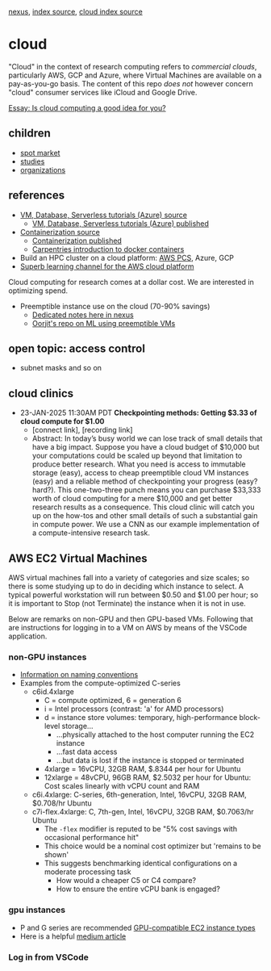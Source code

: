 [nexus](https://robfatland.github.io/nexus), [index source](https://github.com/robfatland/nexus/blob/gh-pages/index.md), [cloud index source](https://github.com/robfatland/nexus/blob/gh-pages/cloud/index.md)


# cloud


"Cloud" in the context of research computing refers to *commercial clouds*, particularly AWS, GCP and Azure,
where Virtual Machines are available on a pay-as-you-go basis. The content of this repo *does not* however
concern "cloud" consumer services like iCloud and Google Drive.


[Essay: Is cloud computing a good idea for you?](https://github.com/robfatland/nexus/blob/gh-pages/bash/index.md#the-basic-idea-here)


## children


- [spot market](https://github.com/robfatland/nexus/blob/gh-pages/cloud/spot.md) 
- [studies](https://github.com/robfatland/nexus/blob/gh-pages/cloud/studies.md)
- [organizations](https://github.com/robfatland/nexus/blob/gh-pages/cloud/organizations.md)


## references


- [VM, Database, Serverless tutorials (Azure) source](https://github.com/cloudbank-project/az-serverless-tutorial/tree/main)
    - [VM, Database, Serverless tutorials (Azure) published](https://cloudbank-project.github.io/az-serverless-tutorial/)
- [Containerization source](https://github.com/naclomi/containers-tutorial)
    - [Containerization published](https://naclomi.github.io/containers-tutorial/)
    - [Carpentries introduction to docker containers](https://carpentries-incubator.github.io/docker-introduction/)
- Build an HPC cluster on a cloud platform: [AWS PCS](https://youtu.be/ciHU2fDzhSc?si=mVxL8qAjJALq8vl8), Azure, GCP
- [Superb learning channel for the AWS cloud platform](https://www.youtube.com/@TechHpc)



Cloud computing for research comes at a dollar cost. We are interested in optimizing spend.


* Preemptible instance use on the cloud (70-90% savings)
    * [Dedicated notes here in nexus](https://github.com/robfatland/nexus/edit/gh-pages/cloud/spot.md)
    * [Oorjit's repo on ML using preemptible VMs](https://github.com/oorjitchowdhary/ml-training-preemptible-vms/blob/main/README.md)


## open topic: access control

* subnet masks and so on
## cloud clinics


* 23-JAN-2025 11:30AM PDT **Checkpointing methods: Getting $3.33 of cloud compute for $1.00**
    * [connect link], [recording link]  
    * Abstract: In today’s busy world we can lose track of small details that have a big impact.
Suppose you have a cloud budget of $10,000 but your computations could be scaled up beyond
that limitation to produce better research. What you need is access to immutable storage (easy),
access to cheap preemptible cloud VM instances (easy) and a reliable method of checkpointing
your progress (easy? hard?). This one-two-three punch means you can purchase $33,333 worth of
cloud computing for a mere $10,000 and get better research results as a consequence. This cloud
clinic will catch you up on the how-tos and other small details of such a substantial gain in
compute power. We use a CNN as our example implementation of a compute-intensive research task.



## AWS EC2 Virtual Machines


AWS virtual machines fall into a variety of categories and size scales; so there is some studying
up to do in deciding which instance to select. A typical powerful workstation will run between $0.50
and $1.00 per hour; so it is important to Stop (not Terminate) the instance when it is not in use.


Below are remarks on non-GPU and then GPU-based VMs. Following that are instructions for logging in to
a VM on AWS by means of the VSCode application.


### non-GPU instances


- [Information on naming conventions](https://docs.aws.amazon.com/ec2/latest/instancetypes/instance-type-names.html)
- Examples from the compute-optimized C-series
    - c6id.4xlarge
        - C = compute optimized, 6 = generation 6
        - i = Intel processors (contrast: 'a' for AMD processors)
        - d = instance store volumes: temporary, high-performance block-level storage...
            - ...physically attached to the host computer running the EC2 instance
            - ...fast data access
            - ...but data is lost if the instance is stopped or terminated
        - 4xlarge = 16vCPU, 32GB RAM, $.8344 per hour for Ubuntu
        - 12xlarge = 48vCPU, 96GB RAM, $2.5032 per hour for Ubuntu: Cost scales linearly with vCPU count and RAM
    - c6i.4xlarge: C-series, 6th-generation, Intel, 16vCPU, 32GB RAM, $0.708/hr Ubuntu
    - c7i-flex.4xlarge: C, 7th-gen, Intel, 16vCPU, 32GB RAM, $0.7063/hr Ubuntu
        - The `-flex` modifier is reputed to be "5% cost savings with occasional performance hit"
        - This choice would be a nominal cost optimizer but 'remains to be shown'
        - This suggests benchmarking identical configurations on a moderate processing task
            - How would a cheaper C5 or C4 compare?
            - How to ensure the entire vCPU bank is engaged?


### gpu instances


- P and G series are recommended [GPU-compatible EC2 instance types](https://docs.aws.amazon.com/dlami/latest/devguide/gpu.html)
- Here is a helpful [medium article](https://nishant-parmar.medium.com/using-aws-g-and-p-series-ec2-instances-for-high-quality-rendering-cloud-gaming-and-machine-55195075334c)


### Log in from VSCode


